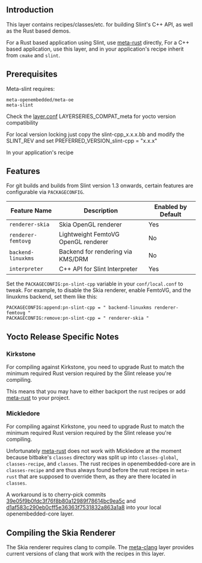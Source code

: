 ## Introduction

This layer contains recipes/classes/etc. for building Slint's C++ API, as well as the Rust based
demos.

For a Rust based application using Slint, use [meta-rust](https://github.com/meta-rust/meta-rust) directly,
For a C++ based application, use this layer, and in your application's recipe inherit from `cmake` and `slint`.

## Prerequisites

Meta-slint requires:  
  
```
meta-openembedded/meta-oe
meta-slint
```
Check the [layer.conf](conf/layer.conf) LAYERSERIES_COMPAT_meta for yocto version compatibility   
  
For local version locking just copy the slint-cpp_x.x.x.bb and modify the SLINT_REV 
and set PREFERRED_VERSION_slint-cpp = "x.x.x"

In your application's recipe

## Features

For git builds and builds from Slint version 1.3 onwards, certain features are
configurable via `PACKAGECONFIG`.

| Feature Name       | Description                         | Enabled by Default |
|--------------------|-------------------------------------|--------------------|
| `renderer-skia`    | Skia OpenGL renderer                | Yes                |
| `renderer-femtovg` | Lightweight FemtoVG OpenGL renderer | No                 |
| `backend-linuxkms` | Backend for rendering via KMS/DRM   | No                 |
| `interpreter`      | C++ API for Slint Interpreter       | Yes                |

Set the `PACKAGECONFIG:pn-slint-cpp` variable in your `conf/local.conf` to tweak.
For example, to disable the Skia renderer, enable FemtoVG, and the linuxkms
backend, set them like this:

```
PACKAGECONFIG:append:pn-slint-cpp = " backend-linuxkms renderer-femtovg "
PACKAGECONFIG:remove:pn-slint-cpp = " renderer-skia "
```

## Yocto Release Specific Notes

### Kirkstone

For compiling against Kirkstone, you need to upgrade Rust to match the minimum
required Rust version required by the Slint release you're compiling.

This means that you may have to either backport the rust recipes or add [meta-rust](https://github.com/meta-rust/meta-rust)
to your project.

### Mickledore

For compiling against Kirkstone, you need to upgrade Rust to match the minimum
required Rust version required by the Slint release you're compiling.

Unfortunately [meta-rust](https://github.com/meta-rust/meta-rust) does not work with
Mickledore at the moment because bitbake's `classes` directory was split up into
`classes-global`, `classes-recipe`, and `classes`. The rust recipes in openembedded-core
are in `classes-recipe` and are thus always found before the rust recipes in `meta-rust`
that are supposed to override them, as they are there located in `classes`.

A workaround is to cherry-pick commits [39e05f9b0fdc3f76f8b80a12989f78614bc9ea5c](https://github.com/openembedded/openembedded-core/commit/39e05f9b0fdc3f76f8b80a12989f78614bc9ea5c)
and [d1af583c290eb0cff5e36363f7531832a863a1a8](https://github.com/openembedded/openembedded-core/commit/d1af583c290eb0cff5e36363f7531832a863a1a8)
into your local openembedded-core layer.

## Compiling the Skia Renderer

The Skia renderer requires clang to compile. The [meta-clang](https://github.com/kraj/meta-clang) layer
provides current versions of clang that work with the recipes in this layer.

